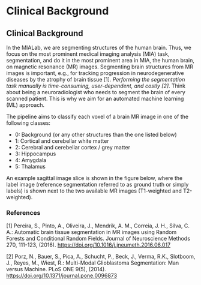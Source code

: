 # Clinical Background

## Clinical Background

In the MIALab, we are segmenting structures of the human brain. Thus, we focus on the most prominent medical imaging analysis (MIA) task, segmentation, and do it in the most prominent area in MIA, the human brain, on magnetic resonance (MR) images. Segmenting brain structures from MR images is important, e.g., for tracking progression in neurodegenerative diseases by the atrophy of brain tissue \[1]_. Performing the segmentation task manually is time-consuming, user-dependent, and costly \[2]_. Think about being a neuroradiologist who needs to segment the brain of every scanned patient. This is why we aim for an automated machine learning (ML) approach.

The pipeline aims to classify each voxel of a brain MR image in one of the following classes:

* 0: Background (or any other structures than the one listed below)
* 1: Cortical and cerebellar white matter
* 2: Cerebral and cerebellar cortex / grey matter
* 3: Hippocampus
* 4: Amygdala
* 5: Thalamus

An example sagittal image slice is shown in the figure below, where the label image (reference segmentation referred to as ground truth or simply labels) is shown next to the two available MR images (T1-weighted and T2-weighted).



### References

\[1] Pereira, S., Pinto, A., Oliveira, J., Mendrik, A. M., Correia, J. H., Silva, C. A.: Automatic brain tissue segmentation in MR images using Random Forests and Conditional Random Fields. Journal of Neuroscience Methods 270, 111-123, (2016). https://doi.org/10.1016/j.jneumeth.2016.06.017

\[2] Porz, N., Bauer, S., Pica, A., Schucht, P., Beck, J., Verma, R.K., Slotboom, J., Reyes, M., Wiest, R.: Multi-Modal Glioblastoma Segmentation: Man versus Machine. PLoS ONE 9(5), (2014). https://doi.org/10.1371/journal.pone.0096873
